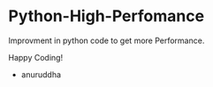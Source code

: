 # Python-High-Perfomance
Improvment in python code to get more Performance. 




Happy Coding!
- anuruddha
